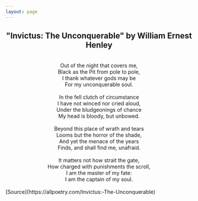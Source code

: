 ```yaml
---
layout: page
---
```


<h2 align="center">"Invictus: The Unconquerable" by William Ernest Henley</h2>

<div align="center">
<br>
Out of the night that covers me,<br>
      Black as the Pit from pole to pole,<br>
I thank whatever gods may be<br>
      For my unconquerable soul.<br>
<br>
In the fell clutch of circumstance<br>
      I have not winced nor cried aloud,<br>
Under the bludgeonings of chance<br>
      My head is bloody, but unbowed.<br>
<br>
Beyond this place of wrath and tears<br>
      Looms but the horror of the shade,<br>
And yet the menace of the years<br>
      Finds, and shall find me, unafraid.<br>
<br>
It matters not how strait the gate,<br>
      How charged with punishments the scroll,<br>
I am the master of my fate:<br>
      I am the captain of my soul.<br>
<br>
</div>
[Source](https://allpoetry.com/Invictus:-The-Unconquerable)
